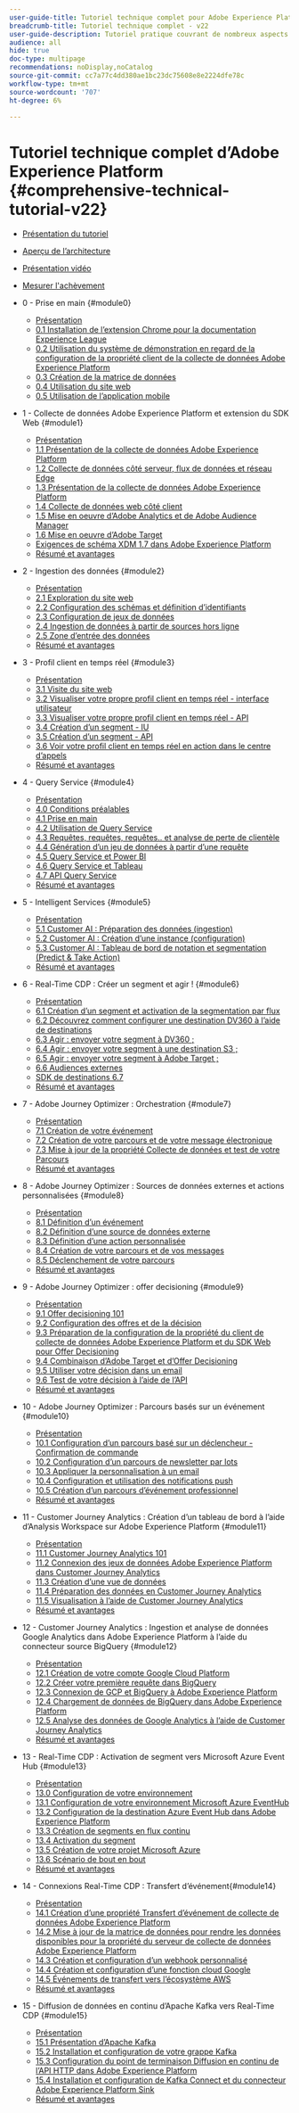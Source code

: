 ```yaml
---
user-guide-title: Tutoriel technique complet pour Adobe Experience Platform - v22
breadcrumb-title: Tutoriel technique complet - v22
user-guide-description: Tutoriel pratique couvrant de nombreux aspects de Platform, y compris les connexions à des systèmes tiers.
audience: all
hide: true
doc-type: multipage
recommendations: noDisplay,noCatalog
source-git-commit: cc7a77c4dd380ae1bc23dc75608e8e2224dfe78c
workflow-type: tm+mt
source-wordcount: '707'
ht-degree: 6%

---
```



# Tutoriel technique complet d’Adobe Experience Platform {#comprehensive-technical-tutorial-v22}

+ [Présentation du tutoriel](/help/tutorial-comprehensive-technical-v22/overview.md)
+ [Aperçu de l’architecture](/help/tutorial-comprehensive-technical-v22/architecture.md)
+ [Présentation vidéo](/help/tutorial-comprehensive-technical-v22/videos.md)
+ [Mesurer l&#39;achèvement](/help/tutorial-comprehensive-technical-v22/completion.md)
+ 0 - Prise en main {#module0}
   + [Présentation](/help/tutorial-comprehensive-technical-v22/modules/module0/getting-started.md)
   + [0.1 Installation de l’extension Chrome pour la documentation Experience League](/help/tutorial-comprehensive-technical-v22/modules/module0/ex1.md)
   + [0.2 Utilisation du système de démonstration en regard de la configuration de la propriété client de la collecte de données Adobe Experience Platform](/help/tutorial-comprehensive-technical-v22/modules/module0/ex2.md)
   + [0.3 Création de la matrice de données](/help/tutorial-comprehensive-technical-v22/modules/module0/ex3.md)
   + [0.4 Utilisation du site web](/help/tutorial-comprehensive-technical-v22/modules/module0/ex4.md)
   + [0.5 Utilisation de l’application mobile](/help/tutorial-comprehensive-technical-v22/modules/module0/ex5.md)

+ 1 - Collecte de données Adobe Experience Platform et extension du SDK Web {#module1}
   + [Présentation](/help/tutorial-comprehensive-technical-v22/modules/module1/data-ingestion-launch-web-sdk.md)
   + [1.1 Présentation de la collecte de données Adobe Experience Platform](/help/tutorial-comprehensive-technical-v22/modules/module1/ex1.md)
   + [1.2 Collecte de données côté serveur, flux de données et réseau Edge](/help/tutorial-comprehensive-technical-v22/modules/module1/ex2.md)
   + [1.3 Présentation de la collecte de données Adobe Experience Platform](/help/tutorial-comprehensive-technical-v22/modules/module1/ex3.md)
   + [1.4 Collecte de données web côté client](/help/tutorial-comprehensive-technical-v22/modules/module1/ex4.md)
   + [1.5 Mise en oeuvre d’Adobe Analytics et de Adobe Audience Manager](/help/tutorial-comprehensive-technical-v22/modules/module1/ex5.md)
   + [1.6 Mise en oeuvre d’Adobe Target](/help/tutorial-comprehensive-technical-v22/modules/module1/ex6.md)
   + [Exigences de schéma XDM 1.7 dans Adobe Experience Platform](/help/tutorial-comprehensive-technical-v22/modules/module1/ex7.md)
   + [Résumé et avantages](/help/tutorial-comprehensive-technical-v22/modules/module1/summary.md)
+ 2 - Ingestion des données {#module2}
   + [Présentation](/help/tutorial-comprehensive-technical-v22/modules/module2/data-ingestion.md)
   + [2.1 Exploration du site web](/help/tutorial-comprehensive-technical-v22/modules/module2/ex1.md)
   + [2.2 Configuration des schémas et définition d’identifiants](/help/tutorial-comprehensive-technical-v22/modules/module2/ex2.md)
   + [2.3 Configuration de jeux de données](/help/tutorial-comprehensive-technical-v22/modules/module2/ex3.md)
   + [2.4 Ingestion de données à partir de sources hors ligne](/help/tutorial-comprehensive-technical-v22/modules/module2/ex4.md)
   + [2.5 Zone d’entrée des données](/help/tutorial-comprehensive-technical-v22/modules/module2/ex5.md)
   + [Résumé et avantages](/help/tutorial-comprehensive-technical-v22/modules/module2/summary.md)
+ 3 - Profil client en temps réel {#module3}
   + [Présentation](/help/tutorial-comprehensive-technical-v22/modules/module3/real-time-customer-profile.md)
   + [3.1 Visite du site web](/help/tutorial-comprehensive-technical-v22/modules/module3/ex1.md)
   + [3.2 Visualiser votre propre profil client en temps réel - interface utilisateur](/help/tutorial-comprehensive-technical-v22/modules/module3/ex2.md)
   + [3.3 Visualiser votre propre profil client en temps réel - API](/help/tutorial-comprehensive-technical-v22/modules/module3/ex3.md)
   + [3.4 Création d’un segment - IU](/help/tutorial-comprehensive-technical-v22/modules/module3/ex4.md)
   + [3.5 Création d’un segment - API](/help/tutorial-comprehensive-technical-v22/modules/module3/ex5.md)
   + [3.6 Voir votre profil client en temps réel en action dans le centre d’appels](/help/tutorial-comprehensive-technical-v22/modules/module3/ex6.md)
   + [Résumé et avantages](/help/tutorial-comprehensive-technical-v22/modules/module3/summary.md)
+ 4 - Query Service {#module4}
   + [Présentation](/help/tutorial-comprehensive-technical-v22/modules/module4/query-service.md)
   + [4.0 Conditions préalables](/help/tutorial-comprehensive-technical-v22/modules/module4/ex0.md)
   + [4.1 Prise en main](/help/tutorial-comprehensive-technical-v22/modules/module4/ex1.md)
   + [4.2 Utilisation de Query Service](/help/tutorial-comprehensive-technical-v22/modules/module4/ex2.md)
   + [4.3 Requêtes, requêtes, requêtes.. et analyse de perte de clientèle](/help/tutorial-comprehensive-technical-v22/modules/module4/ex3.md)
   + [4.4 Génération d’un jeu de données à partir d’une requête](/help/tutorial-comprehensive-technical-v22/modules/module4/ex4.md)
   + [4.5 Query Service et Power BI](/help/tutorial-comprehensive-technical-v22/modules/module4/ex5.md)
   + [4.6 Query Service et Tableau](/help/tutorial-comprehensive-technical-v22/modules/module4/ex6.md)
   + [4.7 API Query Service](/help/tutorial-comprehensive-technical-v22/modules/module4/ex7.md)
   + [Résumé et avantages](/help/tutorial-comprehensive-technical-v22/modules/module4/summary.md)
+ 5 - Intelligent Services {#module5}
   + [Présentation](/help/tutorial-comprehensive-technical-v22/modules/module5/intelligent-services.md)
   + [5.1 Customer AI : Préparation des données (ingestion)](/help/tutorial-comprehensive-technical-v22/modules/module5/ex1.md)
   + [5.2 Customer AI : Création d’une instance (configuration)](/help/tutorial-comprehensive-technical-v22/modules/module5/ex2.md)
   + [5.3 Customer AI : Tableau de bord de notation et segmentation (Predict &amp; Take Action)](/help/tutorial-comprehensive-technical-v22/modules/module5/ex3.md)
   + [Résumé et avantages](/help/tutorial-comprehensive-technical-v22/modules/module5/summary.md)
+ 6 - Real-Time CDP : Créer un segment et agir ! {#module6}
   + [Présentation](/help/tutorial-comprehensive-technical-v22/modules/module6/real-time-cdp-build-a-segment-take-action.md)
   + [6.1 Création d’un segment et activation de la segmentation par flux](/help/tutorial-comprehensive-technical-v22/modules/module6/ex1.md)
   + [6.2 Découvrez comment configurer une destination DV360 à l’aide de destinations](/help/tutorial-comprehensive-technical-v22/modules/module6/ex2.md)
   + [6.3 Agir : envoyer votre segment à DV360 ;](/help/tutorial-comprehensive-technical-v22/modules/module6/ex3.md)
   + [6.4 Agir : envoyer votre segment à une destination S3 ;](/help/tutorial-comprehensive-technical-v22/modules/module6/ex4.md)
   + [6.5 Agir : envoyer votre segment à Adobe Target ;](/help/tutorial-comprehensive-technical-v22/modules/module6/ex5.md)
   + [6.6 Audiences externes](/help/tutorial-comprehensive-technical-v22/modules/module6/ex6.md)
   + [SDK de destinations 6.7](/help/tutorial-comprehensive-technical-v22/modules/module6/ex7.md)
   + [Résumé et avantages](/help/tutorial-comprehensive-technical-v22/modules/module6/summary.md)
+ 7 - Adobe Journey Optimizer : Orchestration {#module7}
   + [Présentation](/help/tutorial-comprehensive-technical-v22/modules/module7/journey-orchestration-create-account.md)
   + [7.1 Création de votre événement](/help/tutorial-comprehensive-technical-v22/modules/module7/ex1.md)
   + [7.2 Création de votre parcours et de votre message électronique](/help/tutorial-comprehensive-technical-v22/modules/module7/ex2.md)
   + [7.3 Mise à jour de la propriété Collecte de données et test de votre Parcours](/help/tutorial-comprehensive-technical-v22/modules/module7/ex3.md)
   + [Résumé et avantages](/help/tutorial-comprehensive-technical-v22/modules/module7/summary.md)
+ 8 - Adobe Journey Optimizer : Sources de données externes et actions personnalisées {#module8}
   + [Présentation](/help/tutorial-comprehensive-technical-v22/modules/module8/journey-orchestration-external-weather-api-sms.md)
   + [8.1 Définition d’un événement](/help/tutorial-comprehensive-technical-v22/modules/module8/ex1.md)
   + [8.2 Définition d’une source de données externe](/help/tutorial-comprehensive-technical-v22/modules/module8/ex2.md)
   + [8.3 Définition d’une action personnalisée](/help/tutorial-comprehensive-technical-v22/modules/module8/ex3.md)
   + [8.4 Création de votre parcours et de vos messages](/help/tutorial-comprehensive-technical-v22/modules/module8/ex4.md)
   + [8.5 Déclenchement de votre parcours](/help/tutorial-comprehensive-technical-v22/modules/module8/ex5.md)
   + [Résumé et avantages](/help/tutorial-comprehensive-technical-v22/modules/module8/summary.md)
+ 9 - Adobe Journey Optimizer : offer decisioning {#module9}
   + [Présentation](/help/tutorial-comprehensive-technical-v22/modules/module9/offer-decisioning.md)
   + [9.1 Offer decisioning 101](/help/tutorial-comprehensive-technical-v22/modules/module9/ex1.md)
   + [9.2 Configuration des offres et de la décision](/help/tutorial-comprehensive-technical-v22/modules/module9/ex2.md)
   + [9.3 Préparation de la configuration de la propriété du client de collecte de données Adobe Experience Platform et du SDK Web pour Offer Decisioning](/help/tutorial-comprehensive-technical-v22/modules/module9/ex3.md)
   + [9.4 Combinaison d’Adobe Target et d’Offer Decisioning](/help/tutorial-comprehensive-technical-v22/modules/module9/ex4.md)
   + [9.5 Utiliser votre décision dans un email](/help/tutorial-comprehensive-technical-v22/modules/module9/ex5.md)
   + [9.6 Test de votre décision à l’aide de l’API](/help/tutorial-comprehensive-technical-v22/modules/module9/ex6.md)
   + [Résumé et avantages](/help/tutorial-comprehensive-technical-v22/modules/module9/summary.md)
+ 10 - Adobe Journey Optimizer : Parcours basés sur un événement {#module10}
   + [Présentation](/help/tutorial-comprehensive-technical-v22/modules/module10/journeyoptimizer.md)
   + [10.1 Configuration d’un parcours basé sur un déclencheur - Confirmation de commande](/help/tutorial-comprehensive-technical-v22/modules/module10/ex1.md)
   + [10.2 Configuration d’un parcours de newsletter par lots](/help/tutorial-comprehensive-technical-v22/modules/module10/ex2.md)
   + [10.3 Appliquer la personnalisation à un email](/help/tutorial-comprehensive-technical-v22/modules/module10/ex3.md)
   + [10.4 Configuration et utilisation des notifications push](/help/tutorial-comprehensive-technical-v22/modules/module10/ex4.md)
   + [10.5 Création d’un parcours d’événement professionnel](/help/tutorial-comprehensive-technical-v22/modules/module10/ex5.md)
   + [Résumé et avantages](/help/tutorial-comprehensive-technical-v22/modules/module10/summary.md)
+ 11 - Customer Journey Analytics : Création d’un tableau de bord à l’aide d’Analysis Workspace sur Adobe Experience Platform {#module11}
   + [Présentation](/help/tutorial-comprehensive-technical-v22/modules/module11/customer-journey-analytics-build-a-dashboard.md)
   + [11.1 Customer Journey Analytics 101](/help/tutorial-comprehensive-technical-v22/modules/module11/ex1.md)
   + [11.2 Connexion des jeux de données Adobe Experience Platform dans Customer Journey Analytics](/help/tutorial-comprehensive-technical-v22/modules/module11/ex2.md)
   + [11.3 Création d’une vue de données](/help/tutorial-comprehensive-technical-v22/modules/module11/ex3.md)
   + [11.4 Préparation des données en Customer Journey Analytics](/help/tutorial-comprehensive-technical-v22/modules/module11/ex4.md)
   + [11.5 Visualisation à l’aide de Customer Journey Analytics](/help/tutorial-comprehensive-technical-v22/modules/module11/ex5.md)
   + [Résumé et avantages](/help/tutorial-comprehensive-technical-v22/modules/module11/summary.md)
+ 12 - Customer Journey Analytics : Ingestion et analyse de données Google Analytics dans Adobe Experience Platform à l’aide du connecteur source BigQuery {#module12}
   + [Présentation](/help/tutorial-comprehensive-technical-v22/modules/module12/customer-journey-analytics-bigquery-gcp.md)
   + [12.1 Création de votre compte Google Cloud Platform](/help/tutorial-comprehensive-technical-v22/modules/module12/ex1.md)
   + [12.2 Créer votre première requête dans BigQuery](/help/tutorial-comprehensive-technical-v22/modules/module12/ex2.md)
   + [12.3 Connexion de GCP et BigQuery à Adobe Experience Platform](/help/tutorial-comprehensive-technical-v22/modules/module12/ex3.md)
   + [12.4 Chargement de données de BigQuery dans Adobe Experience Platform](/help/tutorial-comprehensive-technical-v22/modules/module12/ex4.md)
   + [12.5 Analyse des données de Google Analytics à l’aide de Customer Journey Analytics](/help/tutorial-comprehensive-technical-v22/modules/module12/ex5.md)
   + [Résumé et avantages](/help/tutorial-comprehensive-technical-v22/modules/module12/summary.md)
+ 13 - Real-Time CDP : Activation de segment vers Microsoft Azure Event Hub {#module13}
   + [Présentation](/help/tutorial-comprehensive-technical-v22/modules/module13/segment-activation-microsoft-azure-eventhub.md)
   + [13.0 Configuration de votre environnement](/help/tutorial-comprehensive-technical-v22/modules/module13/ex0.md)
   + [13.1 Configuration de votre environnement Microsoft Azure EventHub](/help/tutorial-comprehensive-technical-v22/modules/module13/ex1.md)
   + [13.2 Configuration de la destination Azure Event Hub dans Adobe Experience Platform](/help/tutorial-comprehensive-technical-v22/modules/module13/ex2.md)
   + [13.3 Création de segments en flux continu](/help/tutorial-comprehensive-technical-v22/modules/module13/ex3.md)
   + [13.4 Activation du segment](/help/tutorial-comprehensive-technical-v22/modules/module13/ex4.md)
   + [13.5 Création de votre projet Microsoft Azure](/help/tutorial-comprehensive-technical-v22/modules/module13/ex5.md)
   + [13.6 Scénario de bout en bout](/help/tutorial-comprehensive-technical-v22/modules/module13/ex6.md)
   + [Résumé et avantages](/help/tutorial-comprehensive-technical-v22/modules/module13/summary.md)
+ 14 - Connexions Real-Time CDP : Transfert d’événement{#module14}
   + [Présentation](/help/tutorial-comprehensive-technical-v22/modules/module14/aep-data-collection-ssf.md)
   + [14.1 Création d’une propriété Transfert d’événement de collecte de données Adobe Experience Platform](/help/tutorial-comprehensive-technical-v22/modules/module14/ex1.md)
   + [14.2 Mise à jour de la matrice de données pour rendre les données disponibles pour la propriété du serveur de collecte de données Adobe Experience Platform](/help/tutorial-comprehensive-technical-v22/modules/module14/ex2.md)
   + [14.3 Création et configuration d’un webhook personnalisé](/help/tutorial-comprehensive-technical-v22/modules/module14/ex3.md)
   + [14.4 Création et configuration d’une fonction cloud Google](/help/tutorial-comprehensive-technical-v22/modules/module14/ex4.md)
   + [14.5 Événements de transfert vers l’écosystème AWS](/help/tutorial-comprehensive-technical-v22/modules/module14/ex5.md)
   + [Résumé et avantages](/help/tutorial-comprehensive-technical-v22/modules/module14/summary.md)
+ 15 - Diffusion de données en continu d’Apache Kafka vers Real-Time CDP {#module15}
   + [Présentation](/help/tutorial-comprehensive-technical-v22/modules/module15/aep-apache-kafka.md)
   + [15.1 Présentation d’Apache Kafka](/help/tutorial-comprehensive-technical-v22/modules/module15/ex1.md)
   + [15.2 Installation et configuration de votre grappe Kafka](/help/tutorial-comprehensive-technical-v22/modules/module15/ex2.md)
   + [15.3 Configuration du point de terminaison Diffusion en continu de l’API HTTP dans Adobe Experience Platform](/help/tutorial-comprehensive-technical-v22/modules/module15/ex3.md)
   + [15.4 Installation et configuration de Kafka Connect et du connecteur Adobe Experience Platform Sink](/help/tutorial-comprehensive-technical-v22/modules/module15/ex4.md)
   + [Résumé et avantages](/help/tutorial-comprehensive-technical-v22/modules/module15/summary.md)
